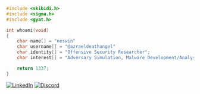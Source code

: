 ```c
#include <skibidi.h>
#include <sigma.h>
#include <gyat.h>

int whoami(void)
{
    char name[] = "neswin"
    char username[] = "@azraeldeathangel"
    char identity[] = "Offensive Security Researcher";
    char interest[] = "Adversary Simulation, Malware Development/Analysis, Reverse Engineering";

    return 1337;
}
```
[![LinkedIn](https://img.shields.io/badge/LinkedIn-0077B5?style=for-the-badge&logo=linkedin&logoColor=white)](https://linkedin.com/in/neswinnigad) 
[![Discord](https://img.shields.io/badge/Discord-7289DA?style=for-the-badge&logo=discord&logoColor=white)](https://discord.com/users/1324016521621671988)
